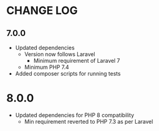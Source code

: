 # CHANGE LOG

## 7.0.0
* Updated dependencies
    * Version now follows Laravel
      * Minimum requirement of Laravel 7
    * Minimum PHP 7.4
* Added composer scripts for running tests


# 8.0.0
* Updated dependencies for PHP 8 compatibility
  * Min requirement reverted to PHP 7.3 as per Laravel
